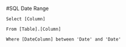 #SQL Date Range

```
Select [Column]

From [Table].[Column]

Where [DateColumn] between 'Date' and 'Date'
```